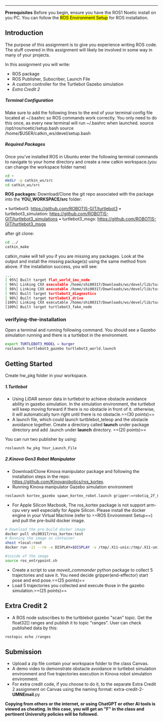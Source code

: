 
---
**Prerequisites**
Before you begin, ensure you have the ROS1 Noetic install on you PC. You can follow the <mark>ROS Environment Setup</mark> for ROS installation.

## **Introduction**

The purpose of this assignment is to give you experience writing ROS code. The stuff covered in this assignment will likely be involved in some way in many of your projects.

In this assignment you will write:
- ROS package
- ROS Publisher, Subscriber, Launch File
- A custom controller for the Turtlebot Gazebo simulation
- *Extra Credit 2*

##### Terminal Configuration

Make sure to add the following lines to the end of your terminal config file located at ~/.bashrc so ROS commands work correctly. You only need to do this once, as every new terminal will run ~/.bashrc when launched.
	source /opt/ros/noetic/setup.bash
	source /home/$USER/catkin_ws/devel/setup.bash

##### Required Packages

Once you’ve installed ROS in Ubuntu enter the following terminal commands to navigate to your home directory and create a new catkin workspace.(you can change the workspace folder name)
```bash
cd ~
mkdir -p catkin_ws/src
cd catkin_ws/src
```

**ROS packages:**
Download/Clone the git repo associated with the package into the **YOU_WORKSPACE/src** folder:

• turtlebot3: https://github.com/ROBOTIS-GIT/turtlebot3
• turtlebot3_simulation: https://github.com/ROBOTIS-GIT/turtlebot3_simulations
• turtlebot3_msgs: https://github.com/ROBOTIS-GIT/turtlebot3_msgs

after git clone:
```bash
cd ../
catkin_make
```
catkin_make will tell you if you are missing any packages. Look at the output and install the missing package(s) using the same method from above.
if the installation success, you will see:
```bash
...
[ 95%] Built target flat_world_imu_node
[ 96%] Linking CXX executable /home/shi00317/Downloads/ws/devel/lib/turtlebot3_bringup/turtlebot3_diagnostics
[ 98%] Linking CXX executable /home/shi00317/Downloads/ws/devel/lib/turtlebot3_gazebo/turtlebot3_drive
[ 98%] Built target turtlebot3_diagnostics
[ 98%] Built target turtlebot3_drive
[100%] Linking CXX executable /home/shi00317/Downloads/ws/devel/lib/turtlebot3_fake/turtlebot3_fake_node
[100%] Built target turtlebot3_fake_node

```

### verifying-the-installation
Open a terminal and running following command. You should see a Gazebo simulation running and there is a turtlebot in the environment.
```bash
export TURTLEBOT3_MODEL = burger
roslaunch turtlebot3_gazebo turtlebot3_world.launch
```

## **Getting Started**
Create hw_pkg folder in your workspace.
##### 1.Turtlebot
-  Using LiDAR sensor data in turtlebot to achieve obstacle avoidance ability in gazebo simulation. In the simulation environment, the turtlebot will keep moving forward  if there is no obstacle in front of it. otherwise, it will automatically turn right until there is no obstacle.==(30 points)==
- A launch file, which could launch turtblebot_teleop and the obstacle avoidance together. Create a directory called **launch** under package directory and add .launch under **launch** directory. ==(20 points)==

You can run two publisher by using:
```bash 
roslaunch hw_pkg Your_Launch_File
```

##### 2.Kinova Gen3 Robot Manipulator
- Download/Clone Kinova manipulator package and following the installation steps in the repo: https://github.com/Kinovarobotics/ros_kortex. 
- Running Kinova manipulator Gazebo simulation environment
 ```bash
 roslaunch kortex_gazebo spawn_kortex_robot.launch gripper:=robotiq_2f_85
```
- For Apple Silicon Macbook, The ros_kortex package is not support arm-cpu very well especially for Apple Silicon. Please install the docker engine in your Virtual Machine (refer to ==ROS Environment Setup==) and pull the pre-build docker image. 
```bash
# Download the pre-build docker image
docker pull shi00317/ros_kortex:test
# Running the image as container 
xhost +local:root
docker run -it --rm -e DISPLAY=$DISPLAY -v /tmp/.X11-unix:/tmp/.X11-unix --net=host -e ROS_MASTER_URI=http://172.17.0.1:11311 -e ROS_IP=172.17.0.1 shi00317/ros_kortex:test
```
```bash
#inside of the image
source ros_entrypoint.sh
```
- Create a script to use *moveit_commander* python package to collect 5 trajectories and save it. You need decide gripper(end-effector) start pose and end pose.==(25 points)==
- Load 5 trajectories you collected and execute those in the gazebo simulation.==(25 points)==
## **Extra Credit 2**
 - A ROS node subscribes to the turtblebot gazebo "scan" topic. Get the float32[] ranges and publish it to topic "ranges".  User can check published data by this:
```bash
rostopic echo /ranges
```

## **Submission**

- Upload a zip file contain your workspace folder to the class Canvas. 
-  A demo video to demonstrate obstacle avoidance in turtlebot simulation environment and five trajectories execution in Kinova robot simulation environment.  
- For extra credit code, if you choose to do it, to the separate Extra Credit 2 assignment on Canvas using the naming format: extra-credit-2-**UMNEmail**.py


**Copying from others or the internet, or using ChatGPT or other AI tools is viewed as cheating. ln this case, you will get an "F" in the class and pertinent University policies will be followed.**

